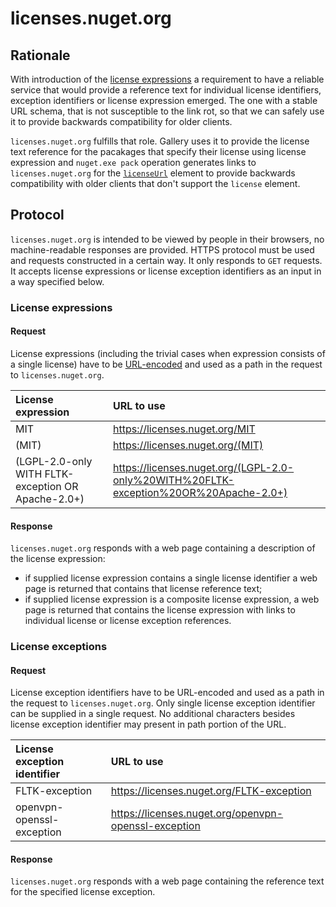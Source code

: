 # licenses.nuget.org

## Rationale

With introduction of the [license expressions](nuspec.md#license) a requirement to have a reliable service that would
provide a reference text for individual license identifiers, exception identifiers or license expression emerged.
The one with a stable URL schema, that is not susceptible to the link rot, so that we can safely use it to provide
backwards compatibility for older clients.

`licenses.nuget.org` fulfills that role. Gallery uses it to provide the license
text reference for the pacakages that specify their license using license expression and `nuget.exe pack` operation
generates links to `licenses.nuget.org` for the [`licenseUrl`](nuspec.md#licenseurl) element to provide backwards
compatibility with older clients that don't support the `license` element.

## Protocol

`licenses.nuget.org` is intended to be viewed by people in their browsers, no machine-readable responses are provided.
HTTPS protocol must be used and requests constructed in a certain way. It only responds to `GET` requests. It accepts
license expressions or license exception identifiers as an input in a way specified below.

### License expressions

#### Request

License expressions (including the trivial cases when expression consists of a single license) have to be
[URL-encoded](https://tools.ietf.org/html/rfc3986#section-2.1) and used as a path in the request to
`licenses.nuget.org`.

| License expression | URL to use |
|:---|:---|
MIT                                                | https://licenses.nuget.org/MIT
(MIT)                                              | https://licenses.nuget.org/(MIT)
(LGPL-2.0-only WITH FLTK-exception OR Apache-2.0+) | https://licenses.nuget.org/(LGPL-2.0-only%20WITH%20FLTK-exception%20OR%20Apache-2.0+)

#### Response

`licenses.nuget.org` responds with a web page containing a description of the license expression:
* if supplied license expression contains a single license identifier a web page is returned that contains that
license reference text;
* if supplied license expression is a composite license expression, a web page is returned that contains
the license expression with links to individual license or license exception references.

### License exceptions

#### Request

License exception identifiers have to be URL-encoded and used as a path in the request to `licenses.nuget.org`.
Only single license exception identifier can be supplied in a single request. No additional characters besides
license exception identifier may present in path portion of the URL.

| License exception identifier | URL to use |
|:---|:---|
FLTK-exception            | https://licenses.nuget.org/FLTK-exception
openvpn-openssl-exception | https://licenses.nuget.org/openvpn-openssl-exception

#### Response

`licenses.nuget.org` responds with a web page containing the reference text for the specified
license exception.
